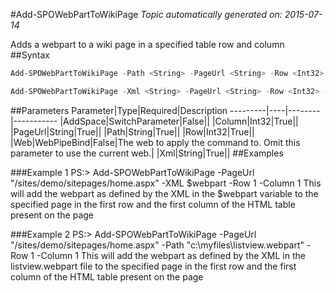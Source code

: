 #Add-SPOWebPartToWikiPage
*Topic automatically generated on: 2015-07-14*

Adds a webpart to a wiki page in a specified table row and column
##Syntax
```powershell
Add-SPOWebPartToWikiPage -Path <String> -PageUrl <String> -Row <Int32> -Column <Int32> [-AddSpace [<SwitchParameter>]] [-Web <WebPipeBind>]
```


```powershell
Add-SPOWebPartToWikiPage -Xml <String> -PageUrl <String> -Row <Int32> -Column <Int32> [-AddSpace [<SwitchParameter>]] [-Web <WebPipeBind>]
```


##Parameters
Parameter|Type|Required|Description
---------|----|--------|-----------
|AddSpace|SwitchParameter|False||
|Column|Int32|True||
|PageUrl|String|True||
|Path|String|True||
|Row|Int32|True||
|Web|WebPipeBind|False|The web to apply the command to. Omit this parameter to use the current web.|
|Xml|String|True||
##Examples

###Example 1
    PS:> Add-SPOWebPartToWikiPage -PageUrl "/sites/demo/sitepages/home.aspx" -XML $webpart -Row 1 -Column 1
This will add the webpart as defined by the XML in the $webpart variable to the specified page in the first row and the first column of the HTML table present on the page

###Example 2
    PS:> Add-SPOWebPartToWikiPage -PageUrl "/sites/demo/sitepages/home.aspx" -Path "c:\myfiles\listview.webpart" -Row 1 -Column 1
This will add the webpart as defined by the XML in the listview.webpart file to the specified page in the first row and the first column of the HTML table present on the page
<!-- Ref: FEE322DF2311FD25730A0A21C6A4C324 -->
